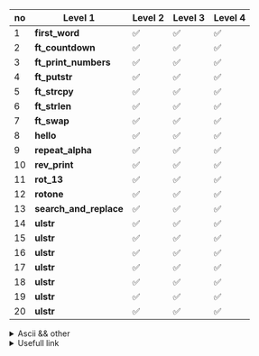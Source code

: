 

| no | Level 1                | Level 2            | Level 3           | Level 4           |
|----|------------------------|--------------------|-------------------|-------------------|
| 1  | **first_word**         | :white_check_mark: |:white_check_mark: |:white_check_mark: |
| 2  | **ft_countdown**       | :white_check_mark: |:white_check_mark: |:white_check_mark: |
| 3  | **ft_print_numbers**   | :white_check_mark: |:white_check_mark: |:white_check_mark: |
| 4  | **ft_putstr**          | :white_check_mark: |:white_check_mark: |:white_check_mark: |
| 5  | **ft_strcpy**          | :white_check_mark: |:white_check_mark: |:white_check_mark: |
| 6  | **ft_strlen**          | :white_check_mark: |:white_check_mark: |:white_check_mark: |
| 7  | **ft_swap**            | :white_check_mark: |:white_check_mark: |:white_check_mark: |
| 8  | **hello**              | :white_check_mark: |:white_check_mark: |:white_check_mark: |
| 9  | **repeat_alpha**       | :white_check_mark: |:white_check_mark: |:white_check_mark: |
| 10 | **rev_print**          | :white_check_mark: |:white_check_mark: |:white_check_mark: |
| 11 | **rot_13**             | :white_check_mark: |:white_check_mark: |:white_check_mark: |
| 12 | **rotone**             | :white_check_mark: |:white_check_mark: |:white_check_mark: |
| 13 | **search_and_replace** | :white_check_mark: |:white_check_mark: |:white_check_mark: |
| 14 | **ulstr**              | :white_check_mark: |:white_check_mark: |:white_check_mark: |
| 15 | **ulstr**              | :white_check_mark: |:white_check_mark: |:white_check_mark: |
| 16 | **ulstr**              | :white_check_mark: |:white_check_mark: |:white_check_mark: |
| 17 | **ulstr**              | :white_check_mark: |:white_check_mark: |:white_check_mark: |
| 18 | **ulstr**              | :white_check_mark: |:white_check_mark: |:white_check_mark: |
| 19 | **ulstr**              | :white_check_mark: |:white_check_mark: |:white_check_mark: |
| 20 | **ulstr**              | :white_check_mark: |:white_check_mark: |:white_check_mark: |


<details>
<summary>Ascii && other</summary>

Make a table with same logic assignment

## DIGIT
0 (48) 1 (49) 2 (50) 3 (51) 4 (52) 5 (53) 6 (54) 7 (55) 8 (56) 9 (57)

##ALPHA

A (65) B (66) C (67) D (68) E (69) F (70) G (71) H (72) I (73) J (74) K (75) L (76) M (77) N (78) O (79) P (80) Q (81) R (82) S (83) T (84) U (85) V (86) W (87) X (88) Y (89) Z (90)

a (97) b (98) c (99) d (100) e (101) f (102) g (103) h (104) i (105) j (106) k (107) l (108) m (109) n (110) o (111) p (112) q (113) r (114) s (115) t (116) u (117) v (118) w (119) x (120) y (121) z (122)

Underscore _ (95)
Space   (32) // + 32 pour changer en minuscule
Plus sign '+' (43)
Minus sign '-' (45)
Diviser sign '/' (47)
Modulo sign % (37)
isspace();
Horizontal tab '\t' (9)
Vertiacal tab '\v' (11)
New Line  \n (10)
Form feed '\f' (12)
Carriage return '\r' (13)

str[idx] += 32; put in lowecase
str[idx] -= 32; put in upercase

printf - > #include <stdio.h>
malloc - > #include <stdlib.h>
NULL && size_t -> #include <stddef.h>

alway return the type of your fct
alway nit your varible
inc your idx directly when you enter a while loop
alway secure your malloc just after initialized
comment main if ask a fonction

make tab of same logic

sting manipulation
linked list
argument
etc


argument vector table

0 program name
1
2
4

argc -> argument cunt eauql
argv -> argument vector

</details>

<details>
<summary>Usefull link</summary>
https://github.com/JCluzet/42_GradeMe

https://github.com/Binary-Hackers/42_Subjects

https://github.com/48d31kh413k/1337-Piscine-42

https://github.com/luta-wolf/42-examrank

https://github.com/barimehdi77/42-piscine-exam

https://github.com/jraleman/42.Exam-C

https://github.com/fwuensche/42-exam-miner

https://github.com/pasqualerossi/42-School-Exam-Rank-02
</details>
